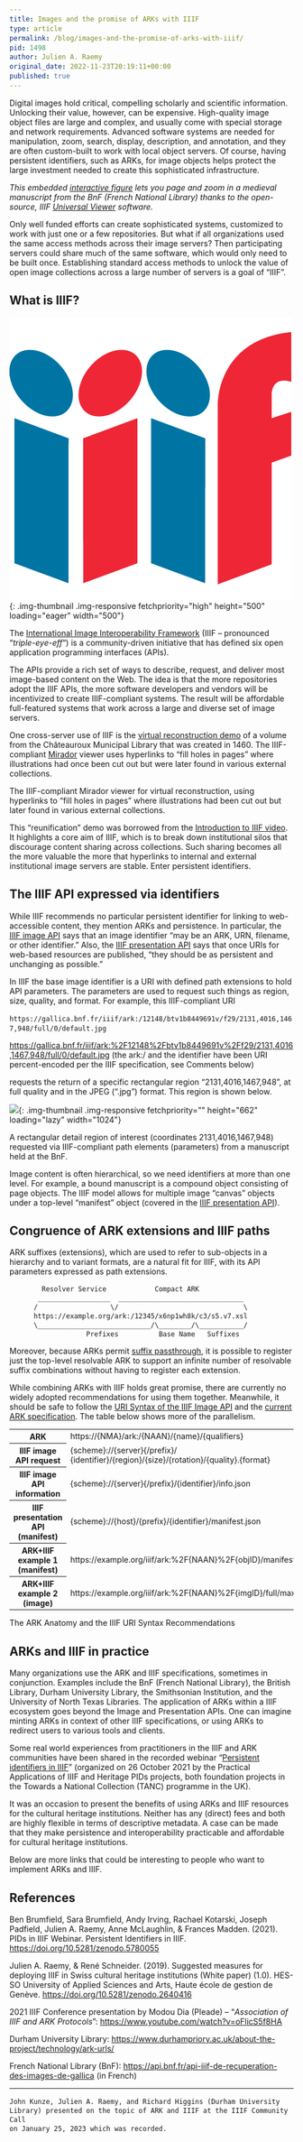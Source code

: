 ```yaml
---
title: Images and the promise of ARKs with IIIF
type: article
permalink: /blog/images-and-the-promise-of-arks-with-iiif/
pid: 1498
author: Julien A. Raemy
original_date: 2022-11-23T20:19:11+00:00
published: true
---
```


Digital images hold critical, compelling scholarly and scientific information.
Unlocking their value, however, can be expensive. High-quality image object
files are large and complex, and usually come with special storage and network
requirements. Advanced software systems are needed for manipulation, zoom,
search, display, description, and annotation, and they are often custom-built
to work with local object servers. Of course, having persistent identifiers,
such as ARKs, for image objects helps protect the large investment needed to
create this sophisticated infrastructure.

*This embedded [interactive figure] lets you page and zoom in a medieval
manuscript from the BnF (French National Library) thanks to the open-source,
IIIF [Universal Viewer] software.*

Only well funded efforts can create sophisticated systems, customized to work
with just one or a few repositories. But what if all organizations used the
same access methods across their image servers? Then participating servers
could share much of the same software, which would only need to be built once.
Establishing standard access methods to unlock the value of open image
collections across a large number of servers is a goal of “IIIF”.

## **What is IIIF?**

![IIIF Logo]{: .img-thumbnail .img-responsive fetchpriority="high" height="500" loading="eager" width="500"}

The [International Image Interoperability Framework] (IIIF – pronounced
“*triple-eye-eff*“) is a community-driven initiative that has defined six open
application programming interfaces (APIs).

The APIs provide a rich set of ways to describe, request, and deliver most
image-based content on the Web. The idea is that the more repositories adopt
the IIIF APIs, the more software developers and vendors will be incentivized
to create IIIF-compliant systems. The result will be affordable full-featured
systems that work across a large and diverse set of image servers.

One cross-server use of IIIF is the [virtual reconstruction demo] of a volume
from the Châteauroux Municipal Library that was created in 1460. The
IIIF-compliant [Mirador] viewer uses hyperlinks to “fill holes in pages” where
illustrations had once been cut out but were later found in various external
collections.

The IIIF-compliant Mirador viewer for virtual reconstruction, using hyperlinks
to “fill holes in pages” where illustrations had been cut out but later found
in various external collections.

This “reunification” demo was borrowed from the [Introduction to IIIF video].
It highlights a core aim of IIIF, which is to break down institutional silos
that discourage content sharing across collections. Such sharing becomes all
the more valuable the more that hyperlinks to internal and external
institutional image servers are stable. Enter persistent identifiers.

## **The IIIF API expressed via identifiers**

While IIIF recommends no particular persistent identifier for linking to
web-accessible content, they mention ARKs and persistence. In particular, the
[IIIF image API] says that an image identifier “may be an ARK, URN, filename,
or other identifier.” Also, the [IIIF presentation API] says that once URIs
for web-based resources are published, “they should be as persistent and
unchanging as possible.”

In IIIF the base image identifier is a URI with defined path extensions to
hold API parameters. The parameters are used to request such things as region,
size, quality, and format. For example, this IIIF-compliant URI

`https://gallica.bnf.fr/iiif/ark:/12148/btv1b8449691v/f29/2131,4016,1467,948/full/0/default.jpg`

<https://gallica.bnf.fr/iiif/ark:%2F12148%2Fbtv1b8449691v%2Ff29/2131,4016,1467,948/full/0/default.jpg>
(the ark:/ and the identifier have been URI percent-encoded per the IIIF
specification, see Comments below)

requests the return of a specific rectangular region “2131,4016,1467,948”, at
full quality and in the JPEG (“.jpg”) format. This region is shown below.

![][1]{: .img-thumbnail .img-responsive fetchpriority="" height="662" loading="lazy" width="1024"}

A rectangular detail region of interest (coordinates 2131,4016,1467,948)
requested via IIIF-compliant path elements (parameters) from a manuscript held
at the BnF.

Image content is often hierarchical, so we need identifiers at more than one
level. For example, a bound manuscript is a compound object consisting of page
objects. The IIIF model allows for multiple image “canvas” objects under a
top-level “manifest” object (covered in the [IIIF presentation API]).

## **Congruence of ARK extensions and IIIF paths**

ARK suffixes (extensions), which are used to refer to sub-objects in a
hierarchy and to variant formats, are a natural fit for IIIF, with its API
parameters expressed as path extensions.

            Resolver Service            Compact ARK
           __________________  _______________________________
          /                  \/                               \
          https://example.org/ark:/12345/x6np1wh8k/c3/s5.v7.xsl
          \____________________________/\________/\___________/
                       Prefixes          Base Name   Suffixes

Moreover, because ARKs permit [suffix passthrough], it is possible to register
just the top-level resolvable ARK to support an infinite number of resolvable
suffix combinations without having to register each extension.

While combining ARKs with IIIF holds great promise, there are currently no
widely adopted recommendations for using them together. Meanwhile, it should
be safe to follow the [URI Syntax of the IIIF Image API] and the [current ARK
specification]. The table below shows more of the parallelism.

<div class="table-responsive">
<table class="table table-hover table-striped">
<tr>
<th>ARK</th>
<td>https://{NMA}/ark:/{NAAN}/{name}/{qualifiers}</td>
</tr>
<tr>
<th>IIIF image API request</th>
<td>{scheme}://{server}{/prefix}/<br />
{identifier}/{region}/{size}/{rotation}/{quality}.{format}</td>
</tr>
<tr>
<th>IIIF image API information</th>
<td>{scheme}://{server}{/prefix}/{identifier}/info.json</td>
</tr>
<tr>
<th>IIIF presentation API (manifest)</th>
<td>{scheme}://{host}/{prefix}/{identifier}/manifest.json</td>
</tr>
<tr>
<th>ARK+IIIF example 1 (manifest)</th>
<td>https://example.org/iiif/ark:%2F{NAAN}%2F{objID}/manifest.json</td>
</tr>
<tr>
<th>ARK+IIIF example 2 (image)</th>
<td>https://example.org/iiif/ark:%2F{NAAN}%2F{imgID}/full/max/0/default.jpg</td>
</tr>
</table>
</div>

The ARK Anatomy and the IIIF URI Syntax Recommendations

## **ARKs and IIIF in practice**

Many organizations use the ARK and IIIF specifications, sometimes in
conjunction. Examples include the BnF (French National Library), the British
Library, Durham University Library, the Smithsonian Institution, and the
University of North Texas Libraries. The application of ARKs within a IIIF
ecosystem goes beyond the Image and Presentation APIs. One can imagine minting
ARKs in context of other IIIF specifications, or using ARKs to redirect users
to various tools and clients.

Some real world experiences from practitioners in the IIIF and ARK communities
have been shared in the recorded webinar “[Persistent identifiers in IIIF]”
(organized on 26 October 2021 by the Practical Applications of IIIF and
Heritage PIDs projects, both foundation projects in the Towards a National
Collection (TANC) programme in the UK).

It was an occasion to present the benefits of using ARKs and IIIF resources
for the cultural heritage institutions. Neither has any (direct) fees and both
are highly flexible in terms of descriptive metadata. A case can be made that
they make persistence and interoperability practicable and affordable for
cultural heritage institutions.

Below are more links that could be interesting to people who want to implement
ARKs and IIIF.

## **References**

Ben Brumfield, Sara Brumfield, Andy Irving, Rachael Kotarski, Joseph Padfield,
Julien A. Raemy, Anne McLaughlin, & Frances Madden. (2021). PIDs in IIIF
Webinar. Persistent Identifiers in IIIF.
<https://doi.org/10.5281/zenodo.5780055>

Julien A. Raemy, & René Schneider. (2019). Suggested measures for deploying
IIIF in Swiss cultural heritage institutions (White paper) (1.0). HES-SO
University of Applied Sciences and Arts, Haute école de gestion de Genève.
<https://doi.org/10.5281/zenodo.2640416>

2021 IIIF Conference presentation by Modou Dia (Pleade) – “*Association of
IIIF and ARK Protocols*”: <https://www.youtube.com/watch?v=oFlicS5f8HA>

Durham University Library:
<https://www.durhampriory.ac.uk/about-the-project/technology/ark-urls/>

French National Library (BnF):
<https://api.bnf.fr/api-iiif-de-recuperation-des-images-de-gallica> (in
French)

------------------------------------------------------------------------

    John Kunze, Julien A. Raemy, and Richard Higgins (Durham University
    Library) presented on the topic of ARK and IIIF at the IIIF Community Call
    on January 25, 2023 which was recorded.

[interactive figure]: https://gallica.bnf.fr/iiif/ark:/12148/btv1b8449691v/manifest.json
[Universal Viewer]: https://universalviewer.io/
[IIIF Logo]: ../../assets/images/posts/2022-11-23-images-and-the-promise-of-arks-with-iiif/IIIF-logo-500w.png
[International Image Interoperability Framework]: https://iiif.io
[virtual reconstruction demo]: https://demos.biblissima.fr/chateauroux/
[Mirador]: https://projectmirador.org/
[Introduction to IIIF video]: https://www.youtube.com/watch?v=K4i7YlZEMGA
[IIIF image API]: https://iiif.io/api/image/
[IIIF presentation API]: https://iiif.io/api/presentation/
[1]: ../../assets/images/posts/2022-11-23-images-and-the-promise-of-arks-with-iiif/ark_iiif.jpg
[suffix passthrough]: https://n2t.net/e/suffix_passthrough.html
[URI Syntax of the IIIF Image API]: https://iiif.io/api/image/3.0/#2-uri-syntax
[current ARK specification]: https://datatracker.ietf.org/doc/draft-kunze-ark/
[Persistent identifiers in IIIF]: https://tanc-ahrc.github.io/IIIF-TNC/seminar02.html
